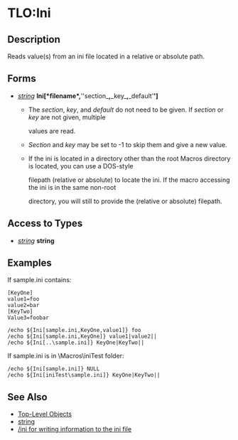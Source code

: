 # TLO:Ini

## Description

Reads value(s) from an ini file located in a relative or absolute path.

## Forms

* [_string_]() **Ini[\***filename**\*,**''section_**,**\_key_**,**\_default'**']**
  * The _section_, _key_, and _default_ do not need to be given. If _section_ or _key_ are not given, multiple

    values are read.

  * _Section_ and _key_ may be set to -1 to skip them and give a new value.
  * If the ini is located in a directory other than the root Macros directory is located, you can use a DOS-style

    filepath (relative or absolute) to locate the ini. If the macro accessing the ini is in the same non-root

    directory, you will still to provide the (relative or absolute) filepath.

## Access to Types

* [_string_]() **string**

## Examples

If sample.ini contains:

`[KeyOne]`  
`value1=foo`  
`value2=bar`  
`[KeyTwo]`  
`Value3=foobar`

`/echo ${Ini[sample.ini,KeyOne,value1]} foo`  
`/echo ${Ini[sample.ini,KeyOne]} value1|value2||`  
`/echo ${Ini[..\sample.ini]} KeyOne|KeyTwo||`

If sample.ini is in \Macros\iniTest folder:

`/echo ${Ini[sample.ini]} NULL`  
`/echo ${Ini[iniTest\sample.ini]} KeyOne|KeyTwo||`

## See Also

* [Top-Level Objects](./)
* [string]()
* [/ini for writing information to the ini file](../../commands/slash-commands/ini.md)

